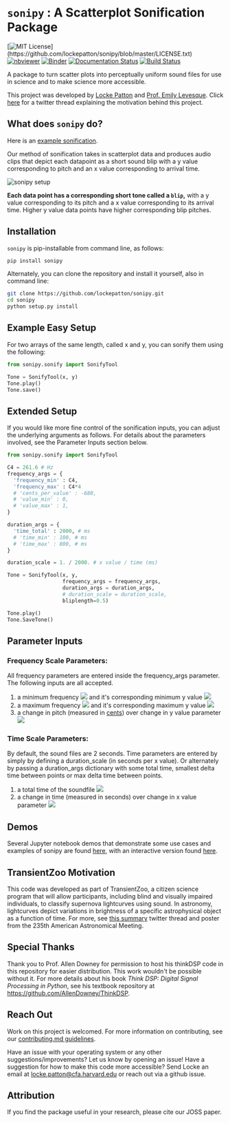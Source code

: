 # `sonipy` : A Scatterplot Sonification Package

[![MIT License](https://img.shields.io/apm/l/atomic-design-ui.svg?)](https://github.com/lockepatton/sonipy/blob/master/LICENSE.txt)
[![nbviewer](https://img.shields.io/badge/jupyter%20notebooks-nbviewer-blue)](https://nbviewer.jupyter.org/github/lockepatton/sonipy/blob/master/demos/Tutorial.ipynb)
[![Binder](https://mybinder.org/badge_logo.svg)](https://mybinder.org/v2/gh/lockepatton/sonipy/master?filepath=demos%2FTutorial.ipynb)
[![Documentation Status](https://readthedocs.org/projects/sonipy/badge/?version=latest)](https://sonipy.readthedocs.io/en/latest/?badge=latest)
[![Build Status](https://api.travis-ci.org/lockepatton/sonipy.png?branch=master)](https://travis-ci.org/github/lockepatton/sonipy)

A package to turn scatter plots into perceptually uniform sound files for use in science and to make science more accessible.

This project was developed by [Locke Patton](https://twitter.com/Astro_Locke) and [Prof. Emily Levesque](https://twitter.com/emsque). Click [here](https://twitter.com/Astro_Locke/status/1083510515857408000) for a twitter thread explaining the motivation behind this project.

## What does `sonipy` do?

Here is an [example sonification](https://twitter.com/Astro_Locke/status/1083510562187751424).

Our method of sonification takes in scatterplot data and produces audio clips that depict each datapoint as a short sound blip with a y value corresponding to pitch and an x value corresponding to arrival time.

![sonipy setup](./paper/images/Method2.png)

**Each data point has a corresponding short tone called a `blip`,** with a y value corresponding to its pitch and a x value corresponding to its arrival time. Higher y value data points have higher corresponding blip pitches.

## Installation

`sonipy` is pip-installable from command line, as follows:

``` bash
pip install sonipy
```

Alternately, you can clone the repository and install it yourself, also in command line:

``` bash
git clone https://github.com/lockepatton/sonipy.git
cd sonipy
python setup.py install
```

## Example Easy Setup

For two arrays of the same length, called x and y, you can sonify them using the following:

``` Python
from sonipy.sonify import SonifyTool

Tone = SonifyTool(x, y)
Tone.play()
Tone.save()
```

## Extended Setup

If you would like more fine control of the sonification inputs, you can adjust the underlying arguments as follows. For details about the parameters involved, see the  Parameter Inputs section below.

``` Python
from sonipy.sonify import SonifyTool

C4 = 261.6 # Hz
frequency_args = {
  'frequency_min' : C4,
  'frequency_max' : C4*4
  # 'cents_per_value' : -680,
  # 'value_min' : 0,
  # 'value_max' : 1,
}

duration_args = {
  'time_total' : 2000, # ms
  # 'time_min' : 100, # ms
  # 'time_max' : 800, # ms
}

duration_scale = 1. / 2000. # x value / time (ms)

Tone = SonifyTool(x, y,
                  frequency_args = frequency_args,
                  duration_args = duration_args,
                  # duration_scale = duration_scale,
                  bliplength=0.5)

Tone.play()
Tone.SaveTone()
```

## Parameter Inputs

### Frequency Scale Parameters:

All frequency parameters are entered inside the frequency_args parameter. The following inputs are all accepted.

1. a minimum frequency <img src="https://render.githubusercontent.com/render/math?math=f_{min}"> and it's corresponding minimum y value <img src="https://render.githubusercontent.com/render/math?math=y_{min}">
2. a maximum frequency <img src="https://render.githubusercontent.com/render/math?math=f_{max}"> and it's corresponding maximum y value <img src="https://render.githubusercontent.com/render/math?math=y_{max}">
3. a change in pitch (measured in [cents](https://en.wikipedia.org/wiki/Cent_(music))) over change in y value parameter <img src="https://render.githubusercontent.com/render/math?math=\frac{dc}{dy}">

### Time Scale Parameters:

By default, the sound files are 2 seconds. Time parameters are entered by simply by defining a duration_scale (in seconds per x value). Or alternately by passing a duration_args dictionary with some total time, smallest delta time between points or max delta time between points.

1. a total time of the soundfile <img src="https://render.githubusercontent.com/render/math?math=t_{total}">
2. a change in time (measured in seconds) over change in x value parameter <img src="https://render.githubusercontent.com/render/math?math=\frac{dt}{dx}">

## Demos
Several Jupyter notebook demos that demonstrate some use cases and examples of sonipy are found [here](https://nbviewer.jupyter.org/github/lockepatton/sonipy/blob/master/demos/Tutorial.ipynb), with an interactive version found [here](https://mybinder.org/v2/gh/lockepatton/sonipy/master?filepath=demos%2FTutorial.ipynb).

## TransientZoo Motivation

This  code  was  developed  as  part  of  TransientZoo,  a  citizen  science  program  that  will  allow  participants,  including  blind and visually impaired individuals, to classify supernova lightcurves using sound. In astronomy, lightcurves depict variations in brightness of a specific astrophysical object as a function of time. For more, see [this summary](https://twitter.com/Astro_Locke/status/1083510515857408000) twitter thread and poster from the 235th American Astronomical Meeting.

## Special Thanks

Thank you to Prof. Allen Downey for permission to host his thinkDSP code in this repository for easier distribution. This work wouldn't be possible without it. For more details about his book *Think DSP: Digital Signal Processing in Python*, see his textbook repository at https://github.com/AllenDowney/ThinkDSP.

## Reach Out

Work on this project is welcomed. For more information on contributing, see our [contributing.md guidelines](https://github.com/lockepatton/sonipy/blob/master/contributing.md).

Have an issue with your operating system or any other suggestions/improvements? Let us know by opening an issue! Have a suggestion for how to make this code more accessible? Send Locke an email at locke.patton@cfa.harvard.edu or reach out via a github issue.

## Attribution

If you find the package useful in your research, please cite our JOSS paper.
